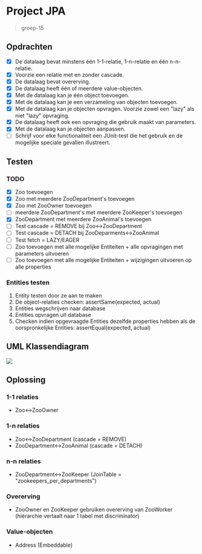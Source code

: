# Project JPA
> groep-15

## Opdrachten
- [x] De datalaag bevat minstens één 1-1-relatie, 1-n-relatie en één n-n-relatie.
- [x] Voorzie een relatie met en zonder cascade.
- [x] De datalaag bevat overerving.
- [x] De datalaag heeft één of meerdere value-objecten.
- [x] Met de datalaag kan je één object toevoegen.
- [x] Met de datalaag kan je een verzameling van objecten toevoegen.
- [x] Met de datalaag kan je objecten opvragen. Voorzie zowel een "lazy" als niet "lazy" opvraging.
- [x] De datalaag heeft ook een opvraging die gebruik maakt van parameters.
- [x] Met de datalaag kan je objecten aanpassen.
- [ ] Schrijf voor elke functionaliteit een JUnit-test die het gebruik en de mogelijke speciale gevallen illustreert.

## Testen
### TODO
- [x] Zoo toevoegen
- [x] Zoo met meerdere ZooDepartment's toevoegen
- [x] Zoo met ZooOwner toevoegen
- [ ] meerdere ZooDepartment's met meerdere ZooKeeper's toevoegen
- [x] ZooDepartment met meerdere ZooAnimal's toevoegen
- [ ] Test cascade = REMOVE bij Zoo<->ZooDepartment
- [ ] Test cascade = DETACH bij ZooDeparments<->ZooAnimal
- [ ] Test fetch = LAZY/EAGER
- [ ] Zoo toevoegen met alle mogelijke Entiteiten + alle opvragingen met parameters uitvoeren
- [ ] Zoo toevoegen met alle mogelijke Entiteiten + wijzigingen uitvoeren op alle properties

### Entities testen
1. Entity testen door ze aan te maken 
2. De object-relaties checken: assertSame(expected, actual)
3. Entities wegschrijven naar database
4. Entities opvragen uit database
5. Checken indien opgevraagde Entities dezelfde properties hebben als de oorspronkelijke Entities: assertEqual(expected, actual)

## UML Klassendiagram
![](https://i.imgur.com/cdlWxcT.png)

## Oplossing
### 1-1 relaties
- Zoo<->ZooOwner
### 1-n relaties
- Zoo<->ZooDepartment (cascade = REMOVE)
- ZooDepartment<->ZooAnimal (cascade = DETACH)
### n-n relaties
- ZooDepartment<->ZooKeeper (JoinTable = "zookeepers_per_departments")
### Overerving 
- ZooOwner en ZooKeeper gebruiken overerving van ZooWorker (hiërarchie vertaalt naar 1 tabel met discriminator)
### Value-objecten
- Address (Embeddable)